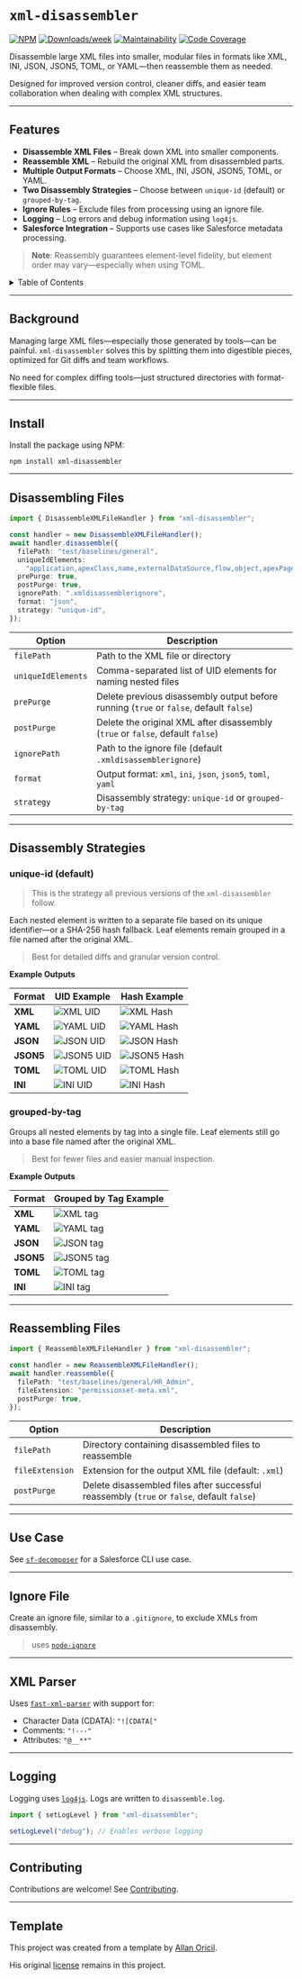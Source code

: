# `xml-disassembler`

[![NPM](https://img.shields.io/npm/v/xml-disassembler.svg?label=xml-disassembler)](https://www.npmjs.com/package/xml-disassembler) [![Downloads/week](https://img.shields.io/npm/dw/xml-disassembler.svg)](https://npmjs.org/package/xml-disassembler) [![Maintainability](https://qlty.sh/badges/e226ad95-4b8d-484a-9484-25862941262d/maintainability.svg)](https://qlty.sh/gh/mcarvin8/projects/xml-disassembler) [![Code Coverage](https://qlty.sh/badges/e226ad95-4b8d-484a-9484-25862941262d/test_coverage.svg)](https://qlty.sh/gh/mcarvin8/projects/xml-disassembler)

Disassemble large XML files into smaller, modular files in formats like XML, INI, JSON, JSON5, TOML, or YAML—then reassemble them as needed.

Designed for improved version control, cleaner diffs, and easier team collaboration when dealing with complex XML structures.

---

## Features

- **Disassemble XML Files** – Break down XML into smaller components.
- **Reassemble XML** – Rebuild the original XML from disassembled parts.
- **Multiple Output Formats** – Choose XML, INI, JSON, JSON5, TOML, or YAML.
- **Two Disassembly Strategies** – Choose between `unique-id` (default) or `grouped-by-tag`.
- **Ignore Rules** – Exclude files from processing using an ignore file.
- **Logging** – Log errors and debug information using `log4js`.
- **Salesforce Integration** – Supports use cases like Salesforce metadata processing.

> **Note**: Reassembly guarantees element-level fidelity, but element order may vary—especially when using TOML.

<!-- TABLE OF CONTENTS -->
<details>
  <summary>Table of Contents</summary>

- [Background](#background)
- [Install](#install)
- [Disassembling Files](#disassembling-files)
- [Disassembly Strategies](#disassembly-strategies)
  - [unique-id (default)](#unique-id-default)
  - [grouped-by-tag](#grouped-by-tag)
- [Reassembling Files](#reassembling-files)
- [Use Case](#use-case)
- [Ignore File](#ignore-file)
- [XML Parser](#xml-parser)
- [Logging](#logging)
- [Contributing](#contributing)
- [Template](#template)
</details>

---

## Background

Managing large XML files—especially those generated by tools—can be painful. `xml-disassembler` solves this by splitting them into digestible pieces, optimized for Git diffs and team workflows.

No need for complex diffing tools—just structured directories with format-flexible files.

---

## Install

Install the package using NPM:

```
npm install xml-disassembler
```

---

## Disassembling Files

```typescript
import { DisassembleXMLFileHandler } from "xml-disassembler";

const handler = new DisassembleXMLFileHandler();
await handler.disassemble({
  filePath: "test/baselines/general",
  uniqueIdElements:
    "application,apexClass,name,externalDataSource,flow,object,apexPage,recordType,tab,field",
  prePurge: true,
  postPurge: true,
  ignorePath: ".xmldisassemblerignore",
  format: "json",
  strategy: "unique-id",
});
```

| Option             | Description                                                                            |
| ------------------ | -------------------------------------------------------------------------------------- |
| `filePath`         | Path to the XML file or directory                                                      |
| `uniqueIdElements` | Comma-separated list of UID elements for naming nested files                           |
| `prePurge`         | Delete previous disassembly output before running (`true` or `false`, default `false`) |
| `postPurge`        | Delete the original XML after disassembly (`true` or `false`, default `false`)         |
| `ignorePath`       | Path to the ignore file (default `.xmldisassemblerignore`)                             |
| `format`           | Output format: `xml`, `ini`, `json`, `json5`, `toml`, `yaml`                           |
| `strategy`         | Disassembly strategy: `unique-id` or `grouped-by-tag`                                  |

---

## Disassembly Strategies

### unique-id (default)

> This is the strategy all previous versions of the `xml-disassembler` follow.

Each nested element is written to a separate file based on its unique identifier—or a SHA-256 hash fallback. Leaf elements remain grouped in a file named after the original XML.

> Best for detailed diffs and granular version control.

**Example Outputs**

| Format    | UID Example                                                                                                              | Hash Example                                                                                                                     |
| --------- | ------------------------------------------------------------------------------------------------------------------------ | -------------------------------------------------------------------------------------------------------------------------------- |
| **XML**   | ![XML UID](https://raw.githubusercontent.com/mcarvin8/xml-disassembler/main/.github/images/disassembled.png)<br>         | ![XML Hash](https://raw.githubusercontent.com/mcarvin8/xml-disassembler/main/.github/images/disassembled-hashes.png)<br>         |
| **YAML**  | ![YAML UID](https://raw.githubusercontent.com/mcarvin8/xml-disassembler/main/.github/images/disassembled-yaml.png)<br>   | ![YAML Hash](https://raw.githubusercontent.com/mcarvin8/xml-disassembler/main/.github/images/disassembled-hashes-yaml.png)<br>   |
| **JSON**  | ![JSON UID](https://raw.githubusercontent.com/mcarvin8/xml-disassembler/main/.github/images/disassembled-json.png)<br>   | ![JSON Hash](https://raw.githubusercontent.com/mcarvin8/xml-disassembler/main/.github/images/disassembled-hashes-json.png)<br>   |
| **JSON5** | ![JSON5 UID](https://raw.githubusercontent.com/mcarvin8/xml-disassembler/main/.github/images/disassembled-json5.png)<br> | ![JSON5 Hash](https://raw.githubusercontent.com/mcarvin8/xml-disassembler/main/.github/images/disassembled-hashes-json5.png)<br> |
| **TOML**  | ![TOML UID](https://raw.githubusercontent.com/mcarvin8/xml-disassembler/main/.github/images/disassembled-toml.png)<br>   | ![TOML Hash](https://raw.githubusercontent.com/mcarvin8/xml-disassembler/main/.github/images/disassembled-hashes-toml.png)<br>   |
| **INI**   | ![INI UID](https://raw.githubusercontent.com/mcarvin8/xml-disassembler/main/.github/images/disassembled-ini.png)<br>     | ![INI Hash](https://raw.githubusercontent.com/mcarvin8/xml-disassembler/main/.github/images/disassembled-hashes-ini.png)<br>     |

### grouped-by-tag

Groups all nested elements by tag into a single file. Leaf elements still go into a base file named after the original XML.

> Best for fewer files and easier manual inspection.

**Example Outputs**

| Format    | Grouped by Tag Example                                                                                                        |
| --------- | ----------------------------------------------------------------------------------------------------------------------------- |
| **XML**   | ![XML tag](https://raw.githubusercontent.com/mcarvin8/xml-disassembler/main/.github/images/disassembled-tags.png)<br>         |
| **YAML**  | ![YAML tag](https://raw.githubusercontent.com/mcarvin8/xml-disassembler/main/.github/images/disassembled-tags-yaml.png)<br>   |
| **JSON**  | ![JSON tag](https://raw.githubusercontent.com/mcarvin8/xml-disassembler/main/.github/images/disassembled-tags-json.png)<br>   |
| **JSON5** | ![JSON5 tag](https://raw.githubusercontent.com/mcarvin8/xml-disassembler/main/.github/images/disassembled-tags-json5.png)<br> |
| **TOML**  | ![TOML tag](https://raw.githubusercontent.com/mcarvin8/xml-disassembler/main/.github/images/disassembled-tags-toml.png)<br>   |
| **INI**   | ![INI tag](https://raw.githubusercontent.com/mcarvin8/xml-disassembler/main/.github/images/disassembled-tags-ini.png)<br>     |

---

## Reassembling Files

```typescript
import { ReassembleXMLFileHandler } from "xml-disassembler";

const handler = new ReassembleXMLFileHandler();
await handler.reassemble({
  filePath: "test/baselines/general/HR_Admin",
  fileExtension: "permissionset-meta.xml",
  postPurge: true,
});
```

| Option          | Description                                                                                |
| --------------- | ------------------------------------------------------------------------------------------ |
| `filePath`      | Directory containing disassembled files to reassemble                                      |
| `fileExtension` | Extension for the output XML file (default: `.xml`)                                        |
| `postPurge`     | Delete disassembled files after successful reassembly (`true` or `false`, default `false`) |

---

## Use Case

See [`sf-decomposer`](https://github.com/mcarvin8/sf-decomposer) for a Salesforce CLI use case.

---

## Ignore File

Create an ignore file, similar to a `.gitignore`, to exclude XMLs from disassembly.

> uses [`node-ignore`](https://github.com/kaelzhang/node-ignore)

---

## XML Parser

Uses [`fast-xml-parser`](https://github.com/NaturalIntelligence/fast-xml-parser) with support for:

- Character Data (CDATA): `"![CDATA["`
- Comments: `"!---"`
- Attributes: `"@__**"`

---

## Logging

Logging uses [`log4js`](https://github.com/log4js-node/log4js-node). Logs are written to `disassemble.log`.

```typescript
import { setLogLevel } from "xml-disassembler";

setLogLevel("debug"); // Enables verbose logging
```

---

## Contributing

Contributions are welcome! See [Contributing](https://github.com/mcarvin8/xml-disassembler/blob/main/CONTRIBUTING.md).

---

## Template

This project was created from a template by [Allan Oricil](https://github.com/AllanOricil).

His original [license](https://github.com/AllanOricil/js-template/blob/main/LICENSE) remains in this project.
